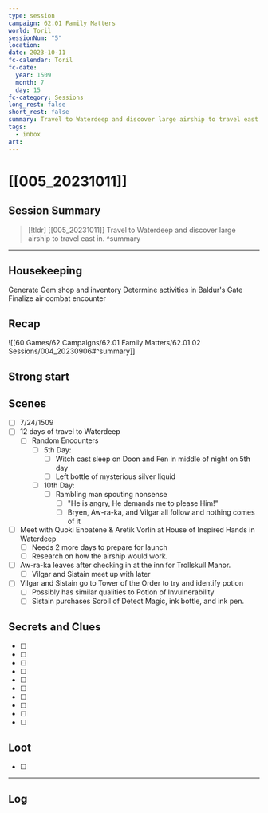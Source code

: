 ```yaml
---
type: session
campaign: 62.01 Family Matters
world: Toril
sessionNum: "5"
location: 
date: 2023-10-11
fc-calendar: Toril
fc-date:
  year: 1509
  month: 7
  day: 15
fc-category: Sessions
long_rest: false
short_rest: false
summary: Travel to Waterdeep and discover large airship to travel east in.
tags:
  - inbox
art:
---
```

# [[005_20231011]]

## Session Summary

> [!tldr] [[005_20231011]]
>  Travel to Waterdeep and discover large airship to travel east in.
>  ^summary

---

## Housekeeping

Generate Gem shop and inventory
Determine activities in Baldur's Gate
Finalize air combat encounter

## Recap

![[60 Games/62 Campaigns/62.01 Family Matters/62.01.02 Sessions/004_20230906#^summary]]

## Strong start

> 

## Scenes

- [ ] 7/24/1509
- [ ] 12 days of travel to Waterdeep
	- [ ] Random Encounters
		- [ ] 5th Day:
			- [ ] Witch cast sleep on Doon and Fen in middle of night on 5th day
			- [ ] Left bottle of mysterious silver liquid
		- [ ] 10th Day:
			- [ ] Rambling man spouting nonsense
				- [ ] "He is angry, He demands me to please Him!"
				- [ ] Bryen, Aw-ra-ka, and Vilgar all follow and nothing comes of it
- [ ] Meet with Quoki Enbatene & Aretik Vorlin at House of Inspired Hands in Waterdeep
	- [ ] Needs 2 more days to prepare for launch
	- [ ] Research on how the airship would work.
- [ ] Aw-ra-ka leaves after checking in at the inn for Trollskull Manor.
	- [ ] Vilgar and Sistain meet up with later
- [ ] Vilgar and Sistain go to Tower of the Order to try and identify potion
	- [ ] Possibly has similar qualities to Potion of Invulnerability
	- [ ] Sistain purchases Scroll of Detect Magic, ink bottle, and ink pen.

## Secrets and Clues

- [ ] 
- [ ] 
- [ ] 
- [ ] 
- [ ] 
- [ ] 
- [ ] 
- [ ] 
- [ ] 
- [ ] 

## Loot

- [ ] 

---

## Log

